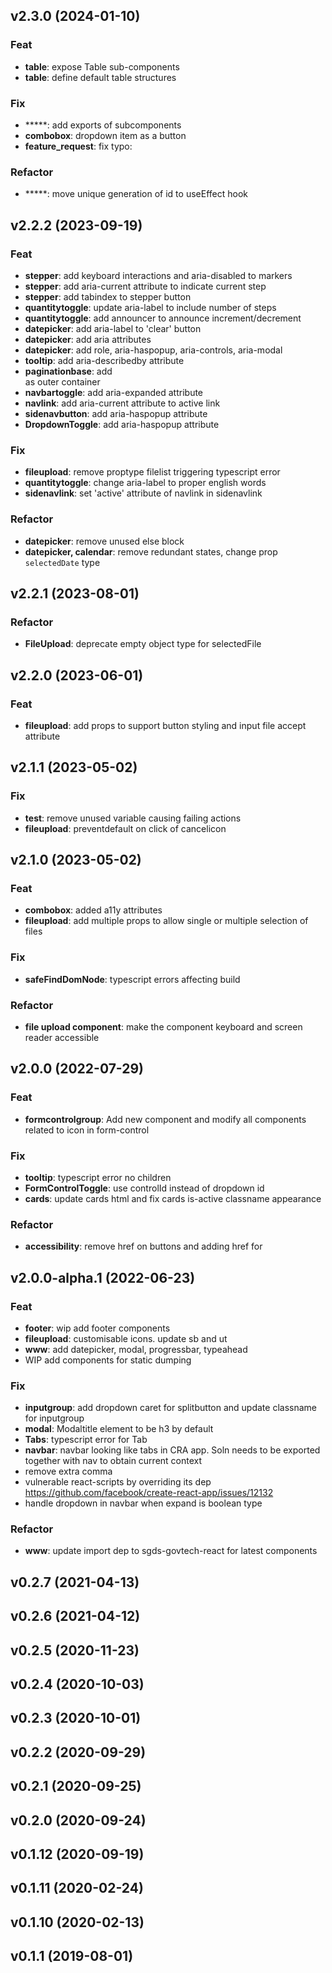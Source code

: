 ## v2.3.0 (2024-01-10)

### Feat

- **table**: expose Table sub-components
- **table**: define default table structures

### Fix

- *****: add exports of subcomponents
- **combobox**: dropdown item as a button
- **feature_request**: fix typo:

### Refactor

- *****: move unique generation of id to useEffect hook

## v2.2.2 (2023-09-19)

### Feat

- **stepper**: add keyboard interactions and aria-disabled to markers
- **stepper**: add aria-current attribute to indicate current step
- **stepper**: add tabindex to stepper button
- **quantitytoggle**: update aria-label to include number of steps
- **quantitytoggle**: add announcer to announce increment/decrement
- **datepicker**: add aria-label to 'clear' button
- **datepicker**: add aria attributes
- **datepicker**: add role, aria-haspopup, aria-controls, aria-modal
- **tooltip**: add aria-describedby attribute
- **paginationbase**: add <nav> as outer container
- **navbartoggle**: add aria-expanded attribute
- **navlink**: add aria-current attribute to active link
- **sidenavbutton**: add aria-haspopup attribute
- **DropdownToggle**: add aria-haspopup attribute

### Fix

- **fileupload**: remove proptype filelist triggering typescript error
- **quantitytoggle**: change aria-label to proper english words
- **sidenavlink**: set 'active' attribute of navlink in sidenavlink

### Refactor

- **datepicker**: remove unused else block
- **datepicker, calendar**: remove redundant states, change prop `selectedDate` type

## v2.2.1 (2023-08-01)

### Refactor

- **FileUpload**: deprecate empty object type for selectedFile

## v2.2.0 (2023-06-01)

### Feat

- **fileupload**: add props to support button styling and input file accept attribute

## v2.1.1 (2023-05-02)

### Fix

- **test**: remove unused variable causing failing actions
- **fileupload**: preventdefault on click of cancelicon

## v2.1.0 (2023-05-02)

### Feat

- **combobox**: added a11y attributes
- **fileupload**: add multiple props to allow single or multiple selection of files

### Fix

- **safeFindDomNode**: typescript errors affecting build

### Refactor

- **file upload component**: make the component keyboard and screen reader accessible

## v2.0.0 (2022-07-29)

### Feat

- **formcontrolgroup**: Add new component and modify all components related to icon in form-control

### Fix

- **tooltip**: typescript error no children
- **FormControlToggle**: use controlId instead of dropdown id
- **cards**: update cards html and fix cards is-active classname appearance

### Refactor

- **accessibility**: remove href on buttons and adding href for <a>

## v2.0.0-alpha.1 (2022-06-23)

### Feat

- **footer**: wip add footer components
- **fileupload**: customisable icons. update sb and ut
- **www**: add datepicker, modal, progressbar, typeahead
- WIP add components for static dumping

### Fix

- **inputgroup**: add dropdown caret for splitbutton and update classname for inputgroup
- **modal**: Modaltitle element to be h3 by default
- **Tabs**: typescript error for Tab
- **navbar**: navbar looking like tabs in CRA app. Soln needs to be exported together with nav to obtain current context
- remove extra comma
- vulnerable react-scripts by overriding its dep https://github.com/facebook/create-react-app/issues/12132
- handle dropdown in navbar when expand is  boolean type

### Refactor

- **www**: update import dep to sgds-govtech-react for latest components

## v0.2.7 (2021-04-13)

## v0.2.6 (2021-04-12)

## v0.2.5 (2020-11-23)

## v0.2.4 (2020-10-03)

## v0.2.3 (2020-10-01)

## v0.2.2 (2020-09-29)

## v0.2.1 (2020-09-25)

## v0.2.0 (2020-09-24)

## v0.1.12 (2020-09-19)

## v0.1.11 (2020-02-24)

## v0.1.10 (2020-02-13)

## v0.1.1 (2019-08-01)

